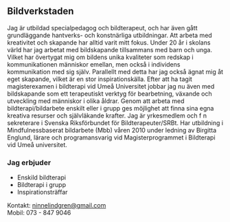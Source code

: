 ## Bildverkstaden

Jag är utbildad specialpedagog och bildterapeut, och har även gått grundläggande hantverks- och konstnärliga utbildningar. Att arbeta med kreativitet och skapande har alltid varit mitt fokus. Under 20 år i skolans värld har jag arbetat med bildskapande tillsammans med barn och unga. Vilket har övertygat mig om bildens unika kvaliteter som redskap i kommunikationen människor emellan, men också i individens kommunikation med sig själv. Parallellt med detta har jag också ägnat mig åt eget skapande, vilket är en stor inspirationskälla. Efter att ha tagit magisterexamen i bildterapi vid Umeå Universitet jobbar jag nu även med bildskapande som ett terapeutiskt verktyg för bearbetning, växande och utveckling med människor i olika åldrar. Genom att arbeta med bildterapi/bildarbete enskilt eller i grupp ges möjlighet att finna sina egna kreativa resurser och självläkande krafter. Jag är yrkesmedlem och f n sekreterare i Svenska Riksförbundet för Bildterapeuter/SRBt. Har utbildning i Mindfulnessbaserat bildarbete (Mbb) våren 2010 under ledning av Birgitta Englund, lärare och programansvarig vid Magisterprogrammet i Bildterapi vid Umeå universitet.

### Jag erbjuder

* Enskild bildterapi
* Bildterapi i grupp
* Inspirationsträffar

Kontakt: [ninnelindgren@gmail.com](ninnelindgren@gmail.com)  
Mobil: 073 - 847 9046